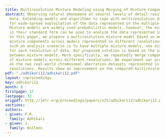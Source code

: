 ```yaml
---
title: Multiresolution Mixture Modeling using Merging of Mixture Components
abstract: Observing natural phenomena at several levels of detail results in multiresolution
  data. Extending models and algorithms to cope with multiresolution data is a prerequisite
  for wide-spread exploitation of the data represented in the multiple resolutions.
  Mixture models are widely used probabilistic models, however, the mixture models
  in their standard form can be used to analyze the data represented in a single resolution.
  In this paper, we propose a multiresolution mixture model based on merging of the
  mixture components across models represented in different resolutions. Result of
  such an analysis scenario is to have multiple mixture models, one mixture model
  for each resolution of data. Our proposed solution is based on the idea on the interaction
  between mixture models. More specifically, we repeatedly merge component distributions
  of mixture models across different resolutions. We experiment our proposed algorithm
  on the two real-world chromosomal aberration datasets represented in two different
  resolutions. Results show an improvement on the compared multiresolution settings.
pdf: "./adhikari12/adhikari12.pdf"
layout: inproceedings
key: adhikari12
month: 0
firstpage: 17
lastpage: 32
origpdf: http://jmlr.org/proceedings/papers/v25/adhikari12/adhikari12.pdf
sections: 
authors:
- given: P.R.
  family: Adhikari
- given: J.
  family: Hollmén
---
```


